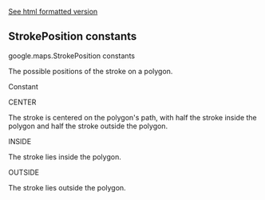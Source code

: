 [See html formatted version](https://huasofoundries.github.io/google-maps-documentation/StrokePosition.html)


StrokePosition constants
------------------------

google.maps.StrokePosition constants

The possible positions of the stroke on a polygon.

Constant

CENTER

The stroke is centered on the polygon's path, with half the stroke inside the polygon and half the stroke outside the polygon.

INSIDE

The stroke lies inside the polygon.

OUTSIDE

The stroke lies outside the polygon.